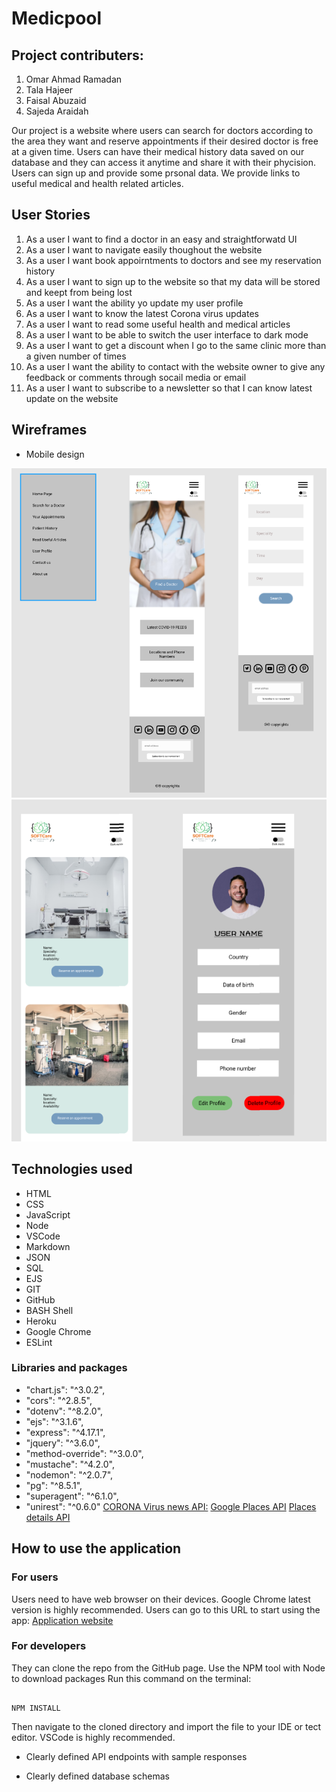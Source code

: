 # Medicpool

## Project contributers:

1. Omar Ahmad Ramadan
2. Tala Hajeer
3. Faisal Abuzaid
4. Sajeda Araidah

Our project is a website where users can search for doctors according to the area they want and reserve appointments if their desired doctor is free at a given time. Users can have their medical history data saved on our database and they can access it anytime and share it with their phycision. Users can sign up and provide some prsonal data. We provide links to useful medical and health related articles.

## User Stories

1. As a user I want to find a doctor in an easy and straightforwatd UI
2. As a user I want to navigate easily thoughout the website
3. As a user I want book appoirntments to doctors and see my reservation history
4. As a user I want to sign up to the website so that my data will be stored and keept from being lost
5. As a user I want the ability yo update my user profile
6. As a user I want to know the latest Corona virus updates
7. As a user I want to read some useful health and medical articles
8. As a user I want to be able to switch the user interface to dark mode
9. As a user I want to get a discount when I go to the same clinic more than a given number of times
10. As a user I want the ability to contact with the website owner to give any feedback or comments through socail media or email
11. As a user I want to subscribe to a newsletter so that I can know latest update on the website

## Wireframes

* Mobile design

![Home page, Navigation bar, and search form](assets/img/wireframes/Capture.PNG)
![User Info page and Search results](assets/img/wireframes/Capture2.png)

## Technologies used

* HTML
* CSS
* JavaScript
* Node
* VSCode
* Markdown
* JSON
* SQL
* EJS
* GIT
* GitHub
* BASH Shell
* Heroku
* Google Chrome
* ESLint

### Libraries and packages

* "chart.js": "^3.0.2",
* "cors": "^2.8.5",
* "dotenv": "^8.2.0",
* "ejs": "^3.1.6",
* "express": "^4.17.1",
* "jquery": "^3.6.0",
* "method-override": "^3.0.0",
* "mustache": "^4.2.0",
* "nodemon": "^2.0.7",
* "pg": "^8.5.1",
* "superagent": "^6.1.0",
* "unirest": "^0.6.0"
[CORONA Virus news API:](https://github.com/M-Media-Group/Covid-19-API)
[Google Places API](https://www.google.com/url?q=https%3A%2F%2Fdevelopers.google.com%2Fplaces%2Fweb-service%2Fsearch%3Fhl%3Den_US)
[Places details API](https://www.google.com/url?q=https%3A%2F%2Fdevelopers.google.com%2Fplaces%2Fweb-service%2Fdetails%3Fhl%3Den_US)

## How to use the application

### For users

Users need to have web browser on their devices. Google Chrome latest version is highly recommended.
Users can go to this URL to start using the app: [Application website](https://medicpool.herokuapp.com/)

### For developers

They can clone the repo from the GitHub page. Use the NPM tool with Node to download packages
Run this command on the terminal:

```npm

NPM INSTALL

```

Then navigate to the cloned directory and import the file to your IDE or tect editor. VSCode is highly recommended.

* Clearly defined API endpoints with sample responses

* Clearly defined database schemas
